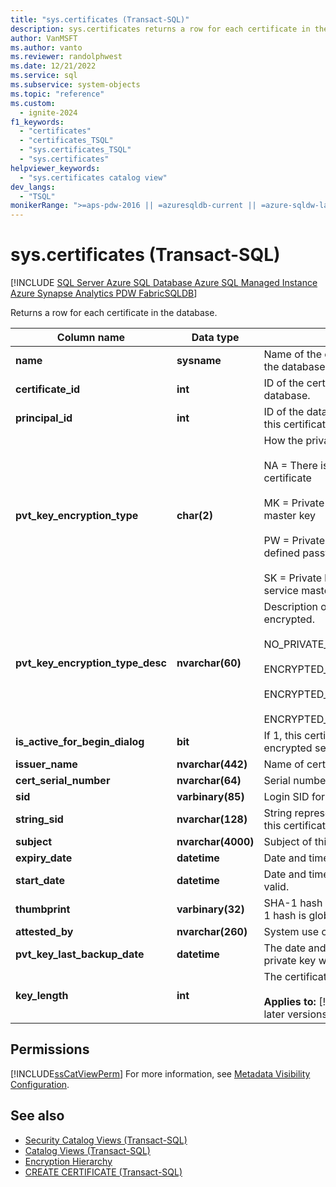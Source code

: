 ```yaml
---
title: "sys.certificates (Transact-SQL)"
description: sys.certificates returns a row for each certificate in the database.
author: VanMSFT
ms.author: vanto
ms.reviewer: randolphwest
ms.date: 12/21/2022
ms.service: sql
ms.subservice: system-objects
ms.topic: "reference"
ms.custom:
  - ignite-2024
f1_keywords:
  - "certificates"
  - "certificates_TSQL"
  - "sys.certificates_TSQL"
  - "sys.certificates"
helpviewer_keywords:
  - "sys.certificates catalog view"
dev_langs:
  - "TSQL"
monikerRange: ">=aps-pdw-2016 || =azuresqldb-current || =azure-sqldw-latest || >=sql-server-2016 || >=sql-server-linux-2017 || =azuresqldb-mi-current || =fabric"
---
```

# sys.certificates (Transact-SQL)

[!INCLUDE [SQL Server Azure SQL Database Azure SQL Managed Instance Azure Synapse Analytics PDW FabricSQLDB](../../includes/applies-to-version/sql-asdb-asdbmi-asa-pdw-fabricsqldb.md)]

Returns a row for each certificate in the database.

| Column name | Data type | Description |
| --- | --- | --- |
| **name** | **sysname** | Name of the certificate. Is unique within the database. |
| **certificate_id** | **int** | ID of the certificate. Is unique within the database. |
| **principal_id** | **int** | ID of the database principal that owns this certificate. |
| **pvt_key_encryption_type** | **char(2)** | How the private key is encrypted.<br /><br />NA = There is no private key for the certificate<br /><br />MK = Private key is encrypted by the master key<br /><br />PW = Private key is encrypted by a user-defined password<br /><br />SK = Private key is encrypted by the service master key. |
| **pvt_key_encryption_type_desc** | **nvarchar(60)** | Description of how the private key is encrypted.<br /><br />NO_PRIVATE_KEY<br /><br />ENCRYPTED_BY_MASTER_KEY<br /><br />ENCRYPTED_BY_PASSWORD<br /><br />ENCRYPTED_BY_SERVICE_MASTER_KEY |
| **is_active_for_begin_dialog** | **bit** | If 1, this certificate is used to initiate encrypted service dialogs. |
| **issuer_name** | **nvarchar(442)** | Name of certificate issuer. |
| **cert_serial_number** | **nvarchar(64)** | Serial number of certificate. |
| **sid** | **varbinary(85)** | Login SID for this certificate. |
| **string_sid** | **nvarchar(128)** | String representation of the login SID for this certificate |
| **subject** | **nvarchar(4000)** | Subject of this certificate. |
| **expiry_date** | **datetime** | Date and time when certificate expires. |
| **start_date** | **datetime** | Date and time when certificate becomes valid. |
| **thumbprint** | **varbinary(32)** | SHA-1 hash of the certificate. The SHA-1 hash is globally unique. |
| **attested_by** | **nvarchar(260)** | System use only. |
| **pvt_key_last_backup_date** | **datetime** | The date and time the certificate's private key was last exported. |
| **key_length** | **int** | The certificate's key length.<br /><br />**Applies to:** [!INCLUDE [sssql16-md](../../includes/sssql16-md.md)] and later versions. |

## Permissions

[!INCLUDE[ssCatViewPerm](../../includes/sscatviewperm-md.md)] For more information, see [Metadata Visibility Configuration](../../relational-databases/security/metadata-visibility-configuration.md).

## See also

- [Security Catalog Views (Transact-SQL)](../../relational-databases/system-catalog-views/security-catalog-views-transact-sql.md)
- [Catalog Views (Transact-SQL)](../../relational-databases/system-catalog-views/catalog-views-transact-sql.md)
- [Encryption Hierarchy](../../relational-databases/security/encryption/encryption-hierarchy.md)
- [CREATE CERTIFICATE (Transact-SQL)](../../t-sql/statements/create-certificate-transact-sql.md)
